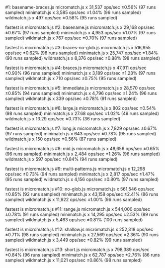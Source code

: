 #1: basename-braces.js
  micromatch.js x 31,537 ops/sec ±0.56% (97 runs sampled)
  minimatch.js x 3,585 ops/sec ±1.04% (96 runs sampled)
  wildmatch.js x 497 ops/sec ±0.58% (95 runs sampled)

  fastest is micromatch.js
#2: basename.js
  micromatch.js x 29,168 ops/sec ±0.67% (97 runs sampled)
  minimatch.js x 4,953 ops/sec ±1.07% (97 runs sampled)
  wildmatch.js x 767 ops/sec ±0.70% (97 runs sampled)

  fastest is micromatch.js
#3: braces-no-glob.js
  micromatch.js x 516,955 ops/sec ±0.62% (98 runs sampled)
  minimatch.js x 25,747 ops/sec ±1.84% (90 runs sampled)
  wildmatch.js x 8,376 ops/sec ±0.88% (98 runs sampled)

  fastest is micromatch.js
#4: braces.js
  micromatch.js x 47,911 ops/sec ±0.90% (96 runs sampled)
  minimatch.js x 3,189 ops/sec ±1.23% (97 runs sampled)
  wildmatch.js x 710 ops/sec ±0.75% (95 runs sampled)

  fastest is micromatch.js
#5: immediate.js
  micromatch.js x 28,570 ops/sec ±0.85% (94 runs sampled)
  minimatch.js x 4,796 ops/sec ±1.24% (96 runs sampled)
  wildmatch.js x 339 ops/sec ±0.78% (91 runs sampled)

  fastest is micromatch.js
#6: large.js
  micromatch.js x 802 ops/sec ±0.54% (98 runs sampled)
  minimatch.js x 27.68 ops/sec ±1.02% (49 runs sampled)
  wildmatch.js x 13.29 ops/sec ±0.73% (36 runs sampled)

  fastest is micromatch.js
#7: long.js
  micromatch.js x 7,829 ops/sec ±0.67% (97 runs sampled)
  minimatch.js x 643 ops/sec ±0.78% (95 runs sampled)
  wildmatch.js x 150 ops/sec ±0.56% (87 runs sampled)

  fastest is micromatch.js
#8: mid.js
  micromatch.js x 48,656 ops/sec ±0.65% (96 runs sampled)
  minimatch.js x 2,484 ops/sec ±1.26% (96 runs sampled)
  wildmatch.js x 597 ops/sec ±0.84% (94 runs sampled)

  fastest is micromatch.js
#9: multi-patterns.js
  micromatch.js x 12,298 ops/sec ±0.73% (94 runs sampled)
  minimatch.js x 2,817 ops/sec ±1.47% (95 runs sampled)
  wildmatch.js x 4,156 ops/sec ±0.80% (97 runs sampled)

  fastest is micromatch.js
#10: no-glob.js
  micromatch.js x 561,546 ops/sec ±0.85% (92 runs sampled)
  minimatch.js x 43,158 ops/sec ±2.41% (86 runs sampled)
  wildmatch.js x 11,922 ops/sec ±1.00% (96 runs sampled)

  fastest is micromatch.js
#11: range.js
  micromatch.js x 544,000 ops/sec ±0.78% (91 runs sampled)
  minimatch.js x 14,295 ops/sec ±2.53% (89 runs sampled)
  wildmatch.js x 5,463 ops/sec ±0.81% (100 runs sampled)

  fastest is micromatch.js
#12: shallow.js
  micromatch.js x 252,318 ops/sec ±0.71% (98 runs sampled)
  minimatch.js x 27,569 ops/sec ±2.36% (90 runs sampled)
  wildmatch.js x 3,449 ops/sec ±0.82% (99 runs sampled)

  fastest is micromatch.js
#13: short.js
  micromatch.js x 798,389 ops/sec ±0.84% (96 runs sampled)
  minimatch.js x 62,787 ops/sec ±2.76% (86 runs sampled)
  wildmatch.js x 11,021 ops/sec ±0.86% (98 runs sampled)